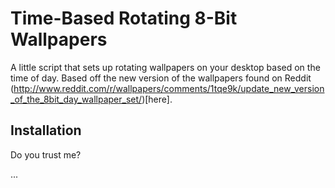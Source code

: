 Time-Based Rotating 8-Bit Wallpapers
====================================

A little script that sets up rotating wallpapers on your desktop based on the
time of day. Based off the new version of the wallpapers found on Reddit
(http://www.reddit.com/r/wallpapers/comments/1tqe9k/update_new_version_of_the_8bit_day_wallpaper_set/)[here].

Installation
-------------
Do you trust me?

... <curl magick here>
